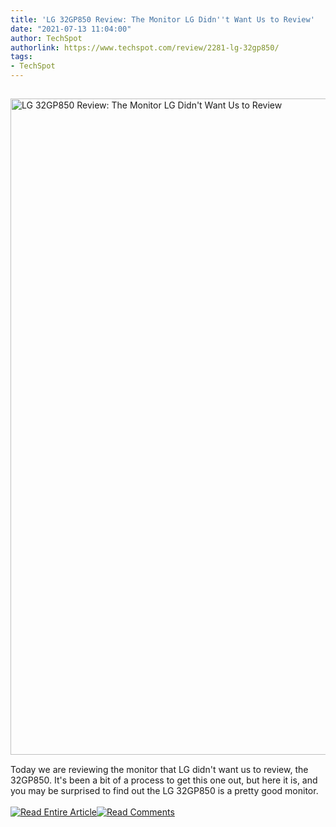 ```yaml
---
title: 'LG 32GP850 Review: The Monitor LG Didn''t Want Us to Review'
date: "2021-07-13 11:04:00"
author: TechSpot
authorlink: https://www.techspot.com/review/2281-lg-32gp850/
tags:
- TechSpot
---
```

<a href="https://www.techspot.com/review/2281-lg-32gp850/" target="_blank"><img src="https://static.techspot.com/images2/news/ts3_thumbs/2021/07/2021-07-12-ts3_thumbs-0a2.jpg" width="1500" height="1050" style="padding: 15px 0" title="LG 32GP850 Review: The Monitor LG Didn't Want Us to Review" /></a><br />Today we are reviewing the monitor that LG didn't want us to review, the 32GP850. It's been a bit of a process to get this one out, but here it is, and you may be surprised to find out the LG 32GP850 is a pretty good monitor.<br /><br /><a href="https://www.techspot.com/review/2281-lg-32gp850/"><img src="https://static.techspot.com/images/rss/rss_buttons_01.png" border="0" alt="Read Entire Article" /></a><a href="https://www.techspot.com/review/2281-lg-32gp850/#comments"><img src="https://static.techspot.com/images/rss/rss_buttons_02.png" border="0" alt="Read Comments" /></a><br /><br />